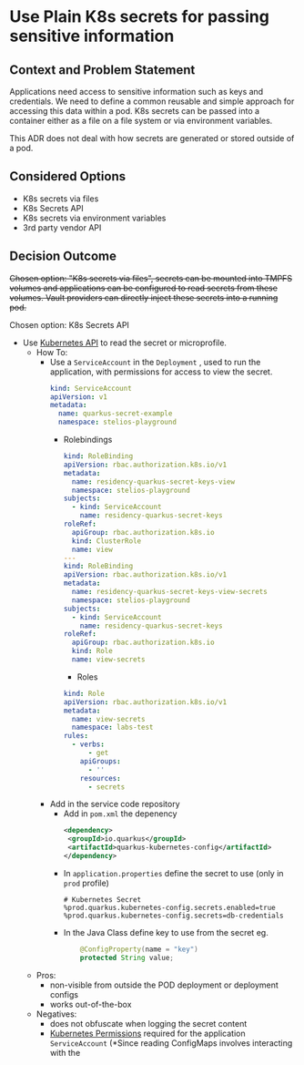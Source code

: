 # Use Plain K8s secrets for passing sensitive information

## Context and Problem Statement

Applications need access to sensitive information such as keys and credentials. 
We need to define a common reusable and simple approach for accessing this data within a pod.
K8s secrets can be passed into a container either as a file on a file system or via environment variables.

This ADR does not deal with how secrets are generated or stored outside of a pod.

## Considered Options

* K8s secrets via files
* K8s Secrets API
* K8s secrets via environment variables
* 3rd party vendor API

## Decision Outcome

~~Chosen option: "K8s secrets via files", secrets can be mounted into TMPFS volumes and applications can be configured to read secrets from these volumes. Vault providers can directly inject these secrets into a running pod.~~

Chosen option: K8s Secrets API
* Use [Kubernetes API](https://quarkus.io/guides/kubernetes-config) to read the secret or microprofile.
  * How To:
    * Use a `ServiceAccount` in the `Deployment` , used to run the application, with permissions for access to view the secret.
        ```YAML
        kind: ServiceAccount
        apiVersion: v1
        metadata:
          name: quarkus-secret-example
          namespace: stelios-playground  
        ```    
      * Rolebindings
        ```YAML
        kind: RoleBinding
        apiVersion: rbac.authorization.k8s.io/v1
        metadata:
          name: residency-quarkus-secret-keys-view
          namespace: stelios-playground
        subjects:
          - kind: ServiceAccount
            name: residency-quarkus-secret-keys
        roleRef:
          apiGroup: rbac.authorization.k8s.io
          kind: ClusterRole
          name: view   
        ---
        kind: RoleBinding
        apiVersion: rbac.authorization.k8s.io/v1
        metadata:
          name: residency-quarkus-secret-keys-view-secrets
          namespace: stelios-playground
        subjects:
          - kind: ServiceAccount
            name: residency-quarkus-secret-keys
        roleRef:
          apiGroup: rbac.authorization.k8s.io
          kind: Role
          name: view-secrets
        ```
        * Roles
        ```YAML
        kind: Role
        apiVersion: rbac.authorization.k8s.io/v1
        metadata:
          name: view-secrets
          namespace: labs-test
        rules:
          - verbs:
              - get
            apiGroups:
              - ''
            resources:
              - secrets
        ```
    * Add in the service code repository
      * Add in `pom.xml` the depenency
        ```XML
        <dependency>
         <groupId>io.quarkus</groupId>
         <artifactId>quarkus-kubernetes-config</artifactId>
        </dependency>      
        ```    
      * In `application.properties` define the secret to use (only in `prod` profile)
        ```properties
        # Kubernetes Secret
        %prod.quarkus.kubernetes-config.secrets.enabled=true
        %prod.quarkus.kubernetes-config.secrets=db-credentials
      * In the Java Class define key to use from the secret eg.
        ```Java
            @ConfigProperty(name = "key")
            protected String value;
        ```
  * Pros: 
    * non-visible from outside the POD deployment or deployment configs
    * works out-of-the-box
  * Negatives:
    * does not obfuscate when logging the secret content
    * [Kubernetes Permissions](https://quarkus.io/guides/kubernetes-config#kubernetes-permissions) required for the application `ServiceAccount` (*Since reading ConfigMaps involves interacting with the 
    




